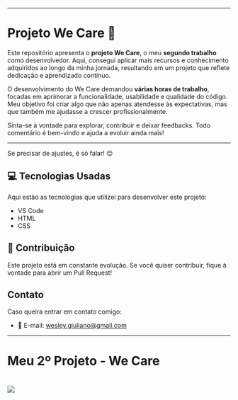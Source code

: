 

---

# Projeto We Care 🌟  

Este repositório apresenta o **projeto We Care**, o meu **segundo trabalho** como desenvolvedor. Aqui, consegui aplicar mais recursos e conhecimento adquiridos ao longo da minha jornada, resultando em um projeto que reflete dedicação e aprendizado contínuo.  

O desenvolvimento do We Care demandou **várias horas de trabalho**, focadas em aprimorar a funcionalidade, usabilidade e qualidade do código. Meu objetivo foi criar algo que não apenas atendesse às expectativas, mas que também me ajudasse a crescer profissionalmente.  

Sinta-se à vontade para explorar, contribuir e deixar feedbacks. Todo comentário é bem-vindo e ajuda a evoluir ainda mais!  

---  

Se precisar de ajustes, é só falar! 😊


## 💻 Tecnologias Usadas

Aqui estão as tecnologias que utilizei para desenvolver este projeto:

- VS Code
- HTML
- CSS

## 🤝 Contribuição

Este projeto está em constante evolução. Se você quiser contribuir, fique à vontade para abrir um Pull Request!

## Contato

Caso queira entrar em contato comigo:

- 📧 E-mail: wesley.giuliano@gmail.com

---

<h1>Meu 2º Projeto - We Care <h1/>

<img src="https://github.com/GMarin89/Dev_Start_/blob/main/1.jpg"/>

